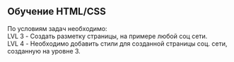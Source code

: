 ## Обучение HTML/CSS
По условиям задач необходимо:  
LVL 3 - Создать разметку страницы, на примере любой соц сети.  
LVL 4 - Необходимо добавить стили для созданной страницы соц. сети, созданную на уровне 3.
